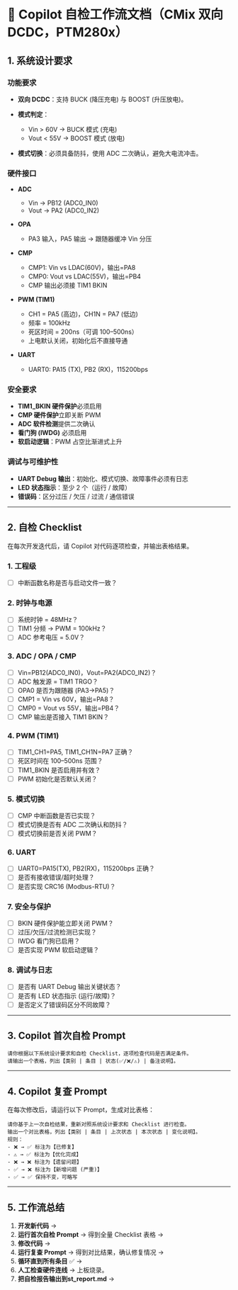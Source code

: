 

# 📘 Copilot 自检工作流文档（CMix 双向 DCDC，PTM280x）

## 1. 系统设计要求

### 功能要求

* **双向 DCDC**：支持 BUCK (降压充电) 与 BOOST (升压放电)。
* **模式判定**：

  * Vin > 60V → BUCK 模式 (充电)
  * Vout < 55V → BOOST 模式 (放电)
* **模式切换**：必须具备防抖，使用 ADC 二次确认，避免大电流冲击。

### 硬件接口

* **ADC**

  * Vin → PB12 (ADC0\_IN0)
  * Vout → PA2 (ADC0\_IN2)
* **OPA**

  * PA3 输入，PA5 输出 → 跟随器缓冲 Vin 分压
* **CMP**

  * CMP1: Vin vs LDAC(60V)，输出=PA8
  * CMP0: Vout vs LDAC(55V)，输出=PB4
  * CMP 输出必须接 TIM1 BKIN
* **PWM (TIM1)**

  * CH1 = PA5 (高边)，CH1N = PA7 (低边)
  * 频率 = 100kHz
  * 死区时间 = 200ns（可调 100–500ns）
  * 上电默认关闭，初始化后不直接导通
* **UART**

  * UART0: PA15 (TX), PB2 (RX)，115200bps

### 安全要求

* **TIM1\_BKIN 硬件保护**必须启用
* **CMP 硬件保护**立即关断 PWM
* **ADC 软件检测**提供二次确认
* **看门狗 (IWDG)** 必须启用
* **软启动逻辑**：PWM 占空比渐进式上升

### 调试与可维护性

* **UART Debug 输出**：初始化、模式切换、故障事件必须有日志
* **LED 状态指示**：至少 2 个（运行 / 故障）
* **错误码**：区分过压 / 欠压 / 过流 / 通信错误

---

## 2. 自检 Checklist

在每次开发迭代后，请 Copilot 对代码逐项检查，并输出表格结果。

### 1. 工程级

* [ ] 中断函数名称是否与启动文件一致？

### 2. 时钟与电源

* [ ] 系统时钟 = 48MHz？
* [ ] TIM1 分频 → PWM = 100kHz？
* [ ] ADC 参考电压 = 5.0V？

### 3. ADC / OPA / CMP

* [ ] Vin=PB12(ADC0\_IN0)，Vout=PA2(ADC0\_IN2)？
* [ ] ADC 触发源 = TIM1 TRGO？
* [ ] OPA0 是否为跟随器 (PA3→PA5)？
* [ ] CMP1 = Vin vs 60V，输出=PA8？
* [ ] CMP0 = Vout vs 55V，输出=PB4？
* [ ] CMP 输出是否接入 TIM1 BKIN？

### 4. PWM (TIM1)

* [ ] TIM1\_CH1=PA5, TIM1\_CH1N=PA7 正确？
* [ ] 死区时间在 100–500ns 范围？
* [ ] TIM1\_BKIN 是否启用并有效？
* [ ] PWM 初始化是否默认关闭？

### 5. 模式切换

* [ ] CMP 中断函数是否已实现？
* [ ] 模式切换是否有 ADC 二次确认和防抖？
* [ ] 模式切换前是否关闭 PWM？

### 6. UART

* [ ] UART0=PA15(TX), PB2(RX)，115200bps 正确？
* [ ] 是否有接收错误/超时处理？
* [ ] 是否实现 CRC16 (Modbus-RTU)？

### 7. 安全与保护

* [ ] BKIN 硬件保护能立即关闭 PWM？
* [ ] 过压/欠压/过流检测已实现？
* [ ] IWDG 看门狗已启用？
* [ ] 是否实现 PWM 软启动逻辑？

### 8. 调试与日志

* [ ] 是否有 UART Debug 输出关键状态？
* [ ] 是否有 LED 状态指示 (运行/故障)？
* [ ] 是否定义了错误码区分不同故障？

---

## 3. Copilot 首次自检 Prompt

```
请你根据以下系统设计要求和自检 Checklist，逐项检查代码是否满足条件。
请输出一个表格，列出【类别 | 条目 | 状态(✅/❌/⚠️) | 备注说明】。
```

---

## 4. Copilot 复查 Prompt

在每次修改后，请运行以下 Prompt，生成对比表格：

```
请你基于上一次自检结果，重新对照系统设计要求和 Checklist 进行检查。
输出一个对比表格，列出【类别 | 条目 | 上次状态 | 本次状态 | 变化说明】。
规则：
- ❌ → ✅ 标注为【已修复】
- ⚠️ → ✅ 标注为【优化完成】
- ❌ → ❌ 标注为【遗留问题】
- ✅ → ❌ 标注为【新增问题 (严重)】
- ✅ → ✅ 保持不变，可略写
```

---

## 5. 工作流总结

1. **开发新代码** →
2. **运行首次自检 Prompt** → 得到全量 Checklist 表格 →
3. **修改代码** →
4. **运行复查 Prompt** → 得到对比结果，确认修复情况 →
5. **循环直到所有条目** ✅ →
6. **人工检查硬件连线** → 上板烧录。
7. **把自检报告输出到st_report.md** → 

